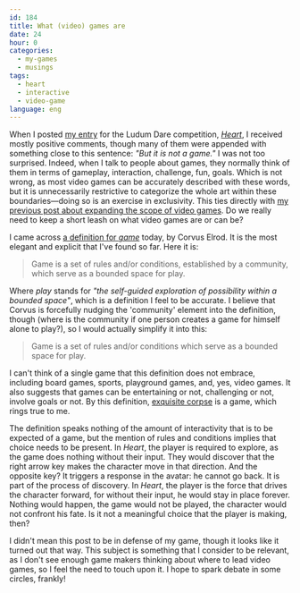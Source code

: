 ```yaml
---
id: 184
title: What (video) games are
date: 24
hour: 0
categories:
  - my-games
  - musings
tags:
  - heart
  - interactive
  - video-game
language: eng
---
```


When I posted [my entry](http://www.ludumdare.com/compo/?category_name=ld14&author_name=agj) for the Ludum Dare competition, _[Heart](/tag/heart/)_, I received mostly positive comments, though many of them were appended with something close to this sentence: _"But it is not a game."_ I was not too surprised. Indeed, when I talk to people about games, they normally think of them in terms of gameplay, interaction, challenge, fun, goals. Which is not wrong, as most video games can be accurately described with these words, but it is unnecessarily restrictive to categorize the whole art within these boundaries—doing so is an exercise in exclusivity. This ties directly with [my previous post about expanding the scope of video games](/2009/04/games-for-a-reason/). Do we really need to keep a short leash on what video games are or can be?

I came across [a definition for _game_](http://corvus.zakelro.com/2009/01/defining-game-2/) today, by Corvus Elrod. It is the most elegant and explicit that I've found so far. Here it is:

> Game is a set of rules and/or conditions, established by a community, which serve as a bounded space for play.

Where _play_ stands for _"the self-guided exploration of possibility within a bounded space"_, which is a definition I feel to be accurate. I believe that Corvus is forcefully nudging the 'community' element into the definition, though (where is the community if one person creates a game for himself alone to play?), so I would actually simplify it into this:

> Game is a set of rules and/or conditions which serve as a bounded space for play.

I can't think of a single game that this definition does not embrace, including board games, sports, playground games, and, yes, video games. It also suggests that games can be entertaining or not, challenging or not, involve goals or not. By this definition, [exquisite corpse](http://en.wikipedia.org/wiki/Exquisite_corpse) is a game, which rings true to me.

The definition speaks nothing of the amount of interactivity that is to be expected of a game, but the mention of rules and conditions implies that choice needs to be present. In _Heart_, the player is required to explore, as the game does nothing without their input. They would discover that the right arrow key makes the character move in that direction. And the opposite key? It triggers a response in the avatar: he cannot go back. It is part of the process of discovery. In _Heart_, the player is the force that drives the character forward, for without their input, he would stay in place forever. Nothing would happen, the game would not be played, the character would not confront his fate. Is it not a meaningful choice that the player is making, then?

I didn't mean this post to be in defense of my game, though it looks like it turned out that way. This subject is something that I consider to be relevant, as I don't see enough game makers thinking about where to lead video games, so I feel the need to touch upon it. I hope to spark debate in some circles, frankly!
